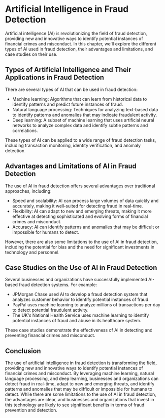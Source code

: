 Artificial Intelligence in Fraud Detection
==========================================

Artificial intelligence (AI) is revolutionizing the field of fraud detection, providing new and innovative ways to identify potential instances of financial crimes and misconduct. In this chapter, we'll explore the different types of AI used in fraud detection, their advantages and limitations, and case studies on their use.

Types of Artificial Intelligence and Their Applications in Fraud Detection
--------------------------------------------------------------------------

There are several types of AI that can be used in fraud detection:

* Machine learning: Algorithms that can learn from historical data to identify patterns and predict future instances of fraud.
* Natural language processing: Techniques for analyzing text-based data to identify patterns and anomalies that may indicate fraudulent activity.
* Deep learning: A subset of machine learning that uses artificial neural networks to analyze complex data and identify subtle patterns and correlations.

These types of AI can be applied to a wide range of fraud detection tasks, including transaction monitoring, identity verification, and anomaly detection.

Advantages and Limitations of AI in Fraud Detection
---------------------------------------------------

The use of AI in fraud detection offers several advantages over traditional approaches, including:

* Speed and scalability: AI can process large volumes of data quickly and accurately, making it well-suited for detecting fraud in real-time.
* Flexibility: AI can adapt to new and emerging threats, making it more effective at detecting sophisticated and evolving forms of financial crimes and misconduct.
* Accuracy: AI can identify patterns and anomalies that may be difficult or impossible for humans to detect.

However, there are also some limitations to the use of AI in fraud detection, including the potential for bias and the need for significant investments in technology and personnel.

Case Studies on the Use of AI in Fraud Detection
------------------------------------------------

Several businesses and organizations have successfully implemented AI-based fraud detection systems. For example:

* JPMorgan Chase used AI to develop a fraud detection system that analyzes customer behavior to identify potential instances of fraud.
* PayPal uses machine learning to analyze millions of transactions per day to detect potential fraudulent activity.
* The UK's National Health Service uses machine learning to identify potential instances of fraud and abuse in its healthcare system.

These case studies demonstrate the effectiveness of AI in detecting and preventing financial crimes and misconduct.

Conclusion
----------

The use of artificial intelligence in fraud detection is transforming the field, providing new and innovative ways to identify potential instances of financial crimes and misconduct. By leveraging machine learning, natural language processing, and deep learning, businesses and organizations can detect fraud in real-time, adapt to new and emerging threats, and identify patterns and anomalies that may be difficult or impossible for humans to detect. While there are some limitations to the use of AI in fraud detection, the advantages are clear, and businesses and organizations that invest in this technology are likely to see significant benefits in terms of fraud prevention and detection.
